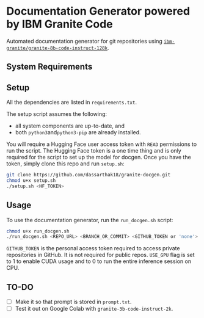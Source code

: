 # Documentation Generator powered by IBM Granite Code

Automated documentation generator for git repositories using [``ibm-granite/granite-8b-code-instruct-128k``](https://huggingface.co/ibm-granite/granite-8b-code-instruct-128k).

## System Requirements

## Setup

All the dependencies are listed in ``requirements.txt``.

The setup script assumes the following:
* all system components are up-to-date, and
* both ``python3``and``python3-pip`` are already installed.

You will require a Hugging Face user access token with ``READ`` permissions to run the script. The Hugging Face token is a one time thing and is only required for the script to set up the model for docgen. Once you have the token, simply clone this repo and run ``setup.sh``:

```bash
git clone https://github.com/dassarthak18/granite-docgen.git
chmod u+x setup.sh
./setup.sh <HF_TOKEN>
```

## Usage

To use the documentation generator, run the ``run_docgen.sh`` script:

```bash
chmod u+x run_docgen.sh
./run_docgen.sh <REPO_URL> <BRANCH_OR_COMMIT> <GITHUB_TOKEN or 'none'> [USE_GPU]
```

``GITHUB_TOKEN`` is the personal access token required to access private repositories in GitHub. It is not required for public repos. ``USE_GPU`` flag is set to 1 to enable CUDA usage and to 0 to run the entire inference session on CPU.

## TO-DO

- [ ] Make it so that prompt is stored in ``prompt.txt``.
- [ ] Test it out on Google Colab with ``granite-3b-code-instruct-2k``.

